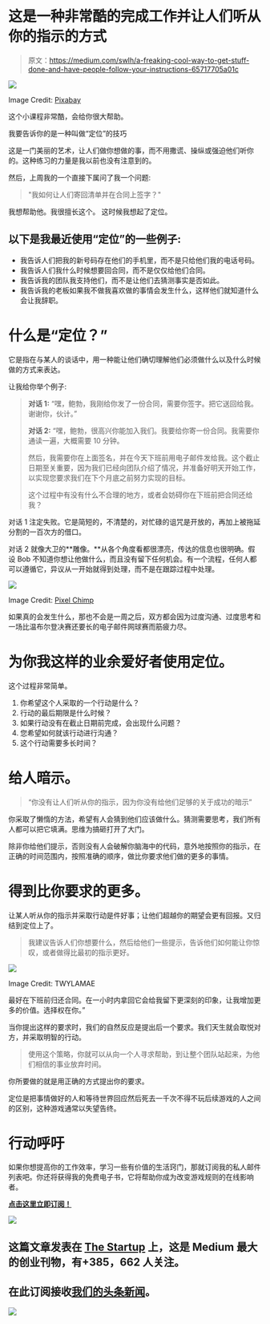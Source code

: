 # 这是一种非常酷的完成工作并让人们听从你的指示的方式

> 原文：<https://medium.com/swlh/a-freaking-cool-way-to-get-stuff-done-and-have-people-follow-your-instructions-65717705a01c>

![](img/2d6a8454ec1a4714a0a5e3e73cbbcce1.png)

Image Credit: [Pixabay](https://pixabay.com/en/sunglasses-summer-summer-days-3632426/)

这个小课程非常酷，会给你很大帮助。

我要告诉你的是一种叫做“定位”的技巧

这是一门美丽的艺术，让人们做你想做的事，而不用撒谎、操纵或强迫他们听你的。这种练习的力量是我以前也没有注意到的。

然后，上周我的一个直接下属问了我一个问题:

> "我如何让人们寄回清单并在合同上签字？"

我想帮助他。我很擅长这个。
这时候我想起了定位。

## 以下是我最近使用“定位”的一些例子:

*   我告诉人们把我的新号码存在他们的手机里，而不是只给他们我的电话号码。
*   我告诉人们我什么时候想要回合同，而不是仅仅给他们合同。
*   我告诉我的团队我支持他们，而不是让他们去猜测事实是否如此。
*   我告诉我的老板如果我不做我喜欢做的事情会发生什么，这样他们就知道什么会让我辞职。

# 什么是“定位？”

它是指在与某人的谈话中，用一种能让他们确切理解他们必须做什么以及什么时候做的方式来表达。

让我给你举个例子:

> **对话 1:** “嘿，鲍勃，我刚给你发了一份合同，需要你签字。把它送回给我。谢谢你，伙计。”
> 
> **对话 2:** “嘿，鲍勃，很高兴你能加入我们。我要给你寄一份合同。我需要你通读一遍，大概需要 10 分钟。
> 
> 然后，我需要你在上面签名，并在今天下班前用电子邮件发给我。这个截止日期至关重要，因为我们已经向团队介绍了情况，并准备好明天开始工作，以实现您要求我们在下个月底之前努力实现的目标。
> 
> 这个过程中有没有什么不合理的地方，或者会妨碍你在下班前把合同还给我？

对话 1 注定失败。它是简短的，不清楚的，对忙碌的诅咒是开放的，再加上被拖延分割的一百次方的借口。

对话 2 就像大卫的**雕像。**从各个角度看都很漂亮，传达的信息也很明确。假设 Bob 不知道你想让他做什么，而且没有留下任何机会。有一个流程，任何人都可以遵循它，异议从一开始就得到处理，而不是在跟踪过程中处理。

![](img/f3608a5fcc30e6269a80a61f6f8241fc.png)

Image Credit: [Pixel Chimp](https://fineartamerica.com/profiles/pixel-chimp.html)

如果真的会发生什么，那也不会是一周之后，双方都会因为过度沟通、过度思考和一场比温布尔登决赛还要长的电子邮件网球赛而筋疲力尽。

# 为你我这样的业余爱好者使用定位。

这个过程非常简单。

1.  你希望这个人采取的一个行动是什么？
2.  行动的最后期限是什么时候？
3.  如果行动没有在截止日期前完成，会出现什么问题？
4.  您希望如何就该行动进行沟通？
5.  这个行动需要多长时间？

# 给人暗示。

> “你没有让人们听从你的指示，因为你没有给他们足够的关于成功的暗示”

你采取了懒惰的方法，希望有人会猜到他们应该做什么。猜测需要思考，我们所有人都可以把它填满。思维为搞砸打开了大门。

除非你给他们提示，否则没有人会破解你脑海中的代码，意外地按照你的指示，在正确的时间范围内，按照准确的顺序，做比你要求他们做的更多的事情。

# 得到比你要求的更多。

让某人听从你的指示并采取行动是件好事；让他们超越你的期望会更有回报。又归结到定位上了。

> 我建议告诉人们你想要什么，然后给他们一些提示，告诉他们如何能让你惊叹，或者做得比最初的指示更好。

![](img/2440bfb3e66d7be8f4ff55d943a03a5b.png)

Image Credit: TWYLAMAE

最好在下班前归还合同。在一小时内拿回它会给我留下更深刻的印象，让我增加更多的价值。选择权在你。”

当你提出这样的要求时，我们的自然反应是提出后一个要求。我们天生就会取悦对方，并采取明智的行动。

> 使用这个策略，你就可以从向一个人寻求帮助，到让整个团队站起来，为他们相信的事业放弃时间。

你所要做的就是用正确的方式提出你的要求。

定位是把事情做好的人和等待世界回应然后死去一千次不得不玩后续游戏的人之间的区别，这种游戏通常以失望告终。

# 行动呼吁

如果你想提高你的工作效率，学习一些有价值的生活窍门，那就订阅我的私人邮件列表吧。你还将获得我的免费电子书，它将帮助你成为改变游戏规则的在线影响者。

[**点击这里立即订阅！**](http://timdenning.net/free-ebook)

[![](img/308a8d84fb9b2fab43d66c117fcc4bb4.png)](https://medium.com/swlh)

## 这篇文章发表在 [The Startup](https://medium.com/swlh) 上，这是 Medium 最大的创业刊物，有+385，662 人关注。

## 在此订阅接收[我们的头条新闻](http://growthsupply.com/the-startup-newsletter/)。

[![](img/b0164736ea17a63403e660de5dedf91a.png)](https://medium.com/swlh)